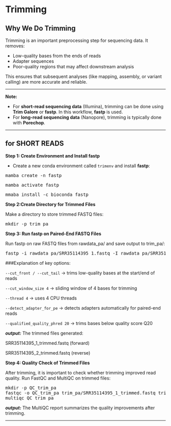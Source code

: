 # Trimming 

## **Why We Do Trimming**
Trimming is an important preprocessing step for sequencing data. It removes:  
- Low-quality bases from the ends of reads  
- Adapter sequences  
- Poor-quality regions that may affect downstream analysis  

This ensures that subsequent analyses (like mapping, assembly, or variant calling) are more accurate and reliable.

---

**Note:**  
- For **short-read sequencing data** (Illumina), trimming can be done using **Trim Galore** or **fastp**. In this workflow, **fastp** is used.  
- For **long-read sequencing data** (Nanopore), trimming is typically done with **Porechop**.

---


## for SHORT READS
**Step 1: Create Environment and Install fastp**

- Create a new conda environment called `trimenv` and install **fastp**:
<pre>mamba create -n fastp </pre>
<pre>mamba activate fastp</pre>
<pre>mmaba install -c bioconda fastp</pre>

**Step 2:Create Directory for Trimmed Files**

Make a directory to store trimmed FASTQ files:
<pre>mkdir -p trim_pa</pre>

**Step 3: Run fastp on Paired-End FASTQ Files**

Run fastp on raw FASTQ files from rawdata_pa/ and save output to trim_pa/:

<pre>fastp -i rawdata_pa/SRR35114395_1.fastq -I rawdata_pa/SRR35114395_2.fastq -o trim_pa/SRR35114395_1_trimmed.fastq -O trim_pa/SRR35114395_2_trimmed.fastq --cut_front --cut_tail --cut_window_size 4 --thread 4 --detect_adapter_for_pe --qualified_quality_phred 20</pre>

###Explanation of key options:

`--cut_front / --cut_tail` → trims low-quality bases at the start/end of reads

`--cut_window_size 4` → sliding window of 4 bases for trimming

`--thread 4` → uses 4 CPU threads

`--detect_adapter_for_pe` → detects adapters automatically for paired-end reads

`--qualified_quality_phred 20` → trims bases below quality score Q20

***output:***
The trimmed files generated:

SRR35114395_1_trimmed.fastq (forward)

SRR35114395_2_trimmed.fastq (reverse)

**Step 4: Quality Check of Trimmed Files**

After trimming, it is important to check whether trimming improved read quality.
Run FastQC and MultiQC on trimmed files:
<pre>mkdir -p QC_trim_pa
fastqc -o QC_trim_pa trim_pa/SRR35114395_1_trimmed.fastq trim_pa/SRR35114395_2_trimmed.fastq
multiqc QC_trim_pa</pre>


***output:*** The MultiQC report summarizes the quality improvements after trimming.

---
